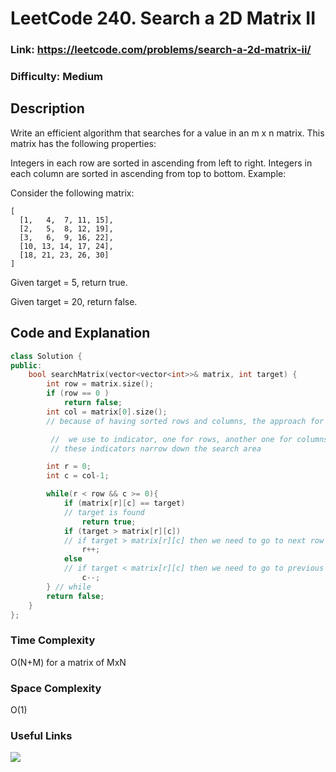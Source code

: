 # LeetCode 240. Search a 2D Matrix II

### Link: https://leetcode.com/problems/search-a-2d-matrix-ii/

### Difficulty: Medium

## Description

Write an efficient algorithm that searches for a value in an m x n matrix. This matrix has the following properties:

Integers in each row are sorted in ascending from left to right.
Integers in each column are sorted in ascending from top to bottom.
Example:

Consider the following matrix:
```
[
  [1,   4,  7, 11, 15],
  [2,   5,  8, 12, 19],
  [3,   6,  9, 16, 22],
  [10, 13, 14, 17, 24],
  [18, 21, 23, 26, 30]
]
```

Given target = 5, return true.

Given target = 20, return false.

## Code and Explanation

```cpp
class Solution {
public:
    bool searchMatrix(vector<vector<int>>& matrix, int target) {
        int row = matrix.size();
        if (row == 0 )
            return false;
        int col = matrix[0].size();
        // because of having sorted rows and columns, the approach for this problem is based on divide and conquer

         //  we use to indicator, one for rows, another one for columns
         // these indicators narrow down the search area

        int r = 0;
        int c = col-1;

        while(r < row && c >= 0){
            if (matrix[r][c] == target)
            // target is found
                return true;
            if (target > matrix[r][c])
            // if target > matrix[r][c] then we need to go to next row
                r++;
            else
            // if target < matrix[r][c] then we need to go to previous column
                c--;
        } // while
        return false;
    }
};

```

### Time Complexity
O(N+M) for a matrix of MxN

### Space Complexity
O(1)

### Useful Links

[![](http://img.youtube.com/vi/ZhG1M_FzxgI/0.jpg)](http://www.youtube.com/watch?v=ZhG1M_FzxgI "")
